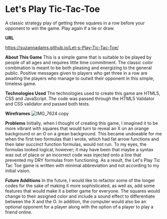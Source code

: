 # Let's Play Tic-Tac-Toe

A classic strategy play of getting three squares in a row before your opponent to win the game. Play again if a tie or draw.

**URL**

https://suzannadams.github.io/Let-s-Play-Tic-Tac-Toe/

**About This Game**
This is a simple game that is suitable to be played by people of all ages and requires little time commitment. The classic color combination is meant to be both pleasing and energizing to the general public. Positive messages given to players who get three in a row are awaiting the players who manage to outwit their opponent in this simple, timeless game.

**Technologies Used**
The technologies used to create this game are HTML5, CSS and JavaScript. The code was passed through the HTML5 Validator and CSS validator and passed both tests.

**Wireframes**
![IMG_7624 copy](https://user-images.githubusercontent.com/58324606/72124836-063cc180-331b-11ea-9129-d60be8dc4a73.jpg)

**Problems**
Initially, when I thought of creating this game, I imagined it to be more vibrant with squares that would turn to reveal an X on an orange background or an O on a grean background. This became undoeable for me when the first two formulas that I wrote, which had fat arrow functions and then later succinct function formulas, would not run. To my eyes, the formulas looked logical, however; it may have been that maybe a syntax was out of place or an incorrect code was injected onto a line that prevented my DRY formulas from functioning. As a result, the Let's Play Tic Tac Toe game is written with minimal abbreviation and not according to my initial vision.

**Future Additions**
In the future, I would like to refactor some of the longer codes for the sake of making it more sophisticated, as well as, add some features that would make it a better game for everyone. The squares would change to their assigned color and include a sound effect to differentiate between the X and the O. In addition, the computer would also be an optional opponent for a player along with the option of a player to play a friend online.
